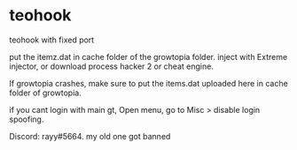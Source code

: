 # teohook
teohook with fixed port

put the itemz.dat in cache folder of the growtopia folder.
inject with Extreme injector, or download process hacker 2 or cheat engine.

If growtopia crashes, make sure to put the items.dat uploaded here in cache folder of growtopia.

if you cant login with main gt, Open menu, go to Misc > disable login spoofing.

Discord: rayy#5664. my old one got banned


